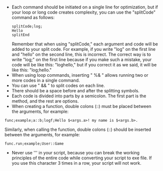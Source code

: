 - Each command should be initiated on a single line for optimization, but if your loop or long code creates complexity, you can use the "splitCode" command as follows:
  ```
  splitCode;log;
  Hello
  splitEnd
  ```
  Remember that when using "splitCode," each argument and code will be added to your split code. For example, if you write "log" on the first line and "hello" on the second line, this is incorrect. The correct way is to write "log;" on the first line because if you make such a mistake, your code will be like this: "loghello," but if you correct it as we said, it will be like this: "log;hello."
- When using loop commands, inserting " %& " allows running two or more codes in a single command.
- You can use " && " to split codes on each line.
- There should be a space before and after the splitting symbols.
- Each code is divided into parts by a semicolon. The first part is the method, and the rest are options.
- When creating a function, double colons (::) must be placed between the arguments, for example:
```sl
func;example;a::b;logf;Hello $<args.a>! my name is $<args.b>.
```
Similarly, when calling the function, double colons (::) should be inserted between the arguments, for example:
```sl
func.run;example;User::Game
```
- Never use ''' in your script, because you can break the working principles of the entire code while converting your script to exe file. If you use this character 3 times in a row, your script will not work.
